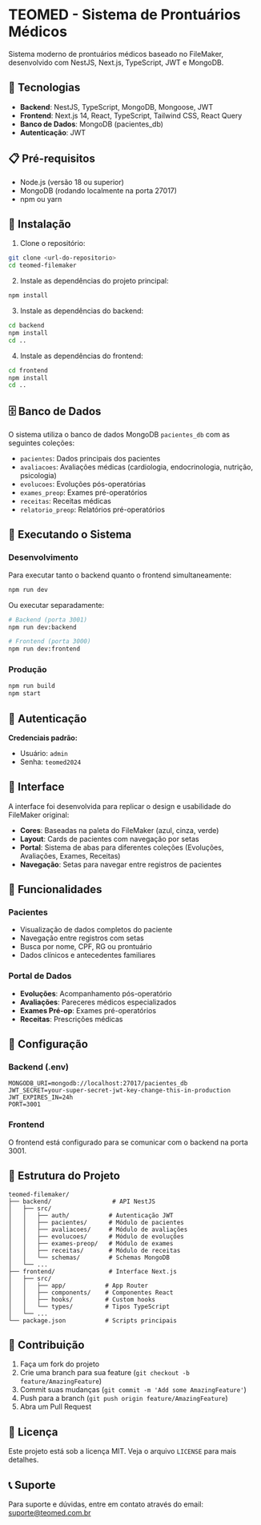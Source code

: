 # TEOMED - Sistema de Prontuários Médicos

Sistema moderno de prontuários médicos baseado no FileMaker, desenvolvido com NestJS, Next.js, TypeScript, JWT e MongoDB.

## 🚀 Tecnologias

- **Backend**: NestJS, TypeScript, MongoDB, Mongoose, JWT
- **Frontend**: Next.js 14, React, TypeScript, Tailwind CSS, React Query
- **Banco de Dados**: MongoDB (pacientes_db)
- **Autenticação**: JWT

## 📋 Pré-requisitos

- Node.js (versão 18 ou superior)
- MongoDB (rodando localmente na porta 27017)
- npm ou yarn

## 🔧 Instalação

1. Clone o repositório:
```bash
git clone <url-do-repositorio>
cd teomed-filemaker
```

2. Instale as dependências do projeto principal:
```bash
npm install
```

3. Instale as dependências do backend:
```bash
cd backend
npm install
cd ..
```

4. Instale as dependências do frontend:
```bash
cd frontend
npm install
cd ..
```

## 🗄️ Banco de Dados

O sistema utiliza o banco de dados MongoDB `pacientes_db` com as seguintes coleções:

- `pacientes`: Dados principais dos pacientes
- `avaliacoes`: Avaliações médicas (cardiologia, endocrinologia, nutrição, psicologia)
- `evolucoes`: Evoluções pós-operatórias
- `exames_preop`: Exames pré-operatórios
- `receitas`: Receitas médicas
- `relatorio_preop`: Relatórios pré-operatórios

## 🚀 Executando o Sistema

### Desenvolvimento

Para executar tanto o backend quanto o frontend simultaneamente:

```bash
npm run dev
```

Ou executar separadamente:

```bash
# Backend (porta 3001)
npm run dev:backend

# Frontend (porta 3000)
npm run dev:frontend
```

### Produção

```bash
npm run build
npm start
```

## 🔐 Autenticação

**Credenciais padrão:**
- Usuário: `admin`
- Senha: `teomed2024`

## 🎨 Interface

A interface foi desenvolvida para replicar o design e usabilidade do FileMaker original:

- **Cores**: Baseadas na paleta do FileMaker (azul, cinza, verde)
- **Layout**: Cards de pacientes com navegação por setas
- **Portal**: Sistema de abas para diferentes coleções (Evoluções, Avaliações, Exames, Receitas)
- **Navegação**: Setas para navegar entre registros de pacientes

## 📱 Funcionalidades

### Pacientes
- Visualização de dados completos do paciente
- Navegação entre registros com setas
- Busca por nome, CPF, RG ou prontuário
- Dados clínicos e antecedentes familiares

### Portal de Dados
- **Evoluções**: Acompanhamento pós-operatório
- **Avaliações**: Pareceres médicos especializados
- **Exames Pré-op**: Exames pré-operatórios
- **Receitas**: Prescrições médicas

## 🔧 Configuração

### Backend (.env)
```
MONGODB_URI=mongodb://localhost:27017/pacientes_db
JWT_SECRET=your-super-secret-jwt-key-change-this-in-production
JWT_EXPIRES_IN=24h
PORT=3001
```

### Frontend
O frontend está configurado para se comunicar com o backend na porta 3001.

## 📁 Estrutura do Projeto

```
teomed-filemaker/
├── backend/                 # API NestJS
│   ├── src/
│   │   ├── auth/           # Autenticação JWT
│   │   ├── pacientes/      # Módulo de pacientes
│   │   ├── avaliacoes/     # Módulo de avaliações
│   │   ├── evolucoes/      # Módulo de evoluções
│   │   ├── exames-preop/   # Módulo de exames
│   │   ├── receitas/       # Módulo de receitas
│   │   └── schemas/        # Schemas MongoDB
│   └── ...
├── frontend/               # Interface Next.js
│   ├── src/
│   │   ├── app/           # App Router
│   │   ├── components/    # Componentes React
│   │   ├── hooks/         # Custom hooks
│   │   └── types/         # Tipos TypeScript
│   └── ...
└── package.json           # Scripts principais
```

## 🤝 Contribuição

1. Faça um fork do projeto
2. Crie uma branch para sua feature (`git checkout -b feature/AmazingFeature`)
3. Commit suas mudanças (`git commit -m 'Add some AmazingFeature'`)
4. Push para a branch (`git push origin feature/AmazingFeature`)
5. Abra um Pull Request

## 📄 Licença

Este projeto está sob a licença MIT. Veja o arquivo `LICENSE` para mais detalhes.

## 📞 Suporte

Para suporte e dúvidas, entre em contato através do email: suporte@teomed.com.br

